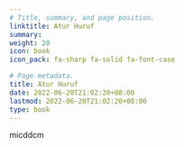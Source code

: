 ```yaml
---
# Title, summary, and page position.
linktitle: Atur Huruf
summary: 
weight: 20
icon: book
icon_pack: fa-sharp fa-solid fa-font-case

# Page metadata.
title: Atur Huruf
date: 2022-06-20T21:02:20+08:00
lastmod: 2022-06-20T21:02:20+08:00
type: book
---
```


micddcm